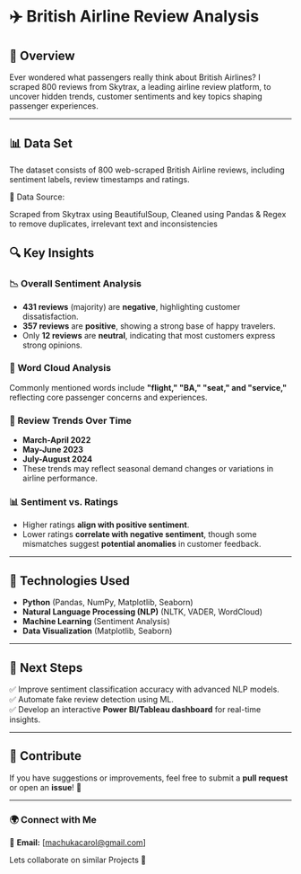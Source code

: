 # ✈️ British Airline Review Analysis  

## 📌 Overview
Ever wondered what passengers really think about British Airlines? I scraped 800 reviews from Skytrax, a leading airline review platform, to uncover hidden trends, customer sentiments and key topics shaping passenger experiences.

---

## 📊 Data Set  
The dataset consists of 800 web-scraped British Airline reviews, including sentiment labels, review timestamps and ratings.

📌 Data Source:

Scraped from Skytrax using BeautifulSoup, 
Cleaned using Pandas & Regex to remove duplicates, irrelevant text and inconsistencies

## 🔍 Key Insights  

### **📉 Overall Sentiment Analysis**  
- **431 reviews** (majority) are **negative**, highlighting customer dissatisfaction.  
- **357 reviews** are **positive**, showing a strong base of happy travelers.  
- Only **12 reviews** are **neutral**, indicating that most customers express strong opinions.  

### **🌟 Word Cloud Analysis**  
Commonly mentioned words include **"flight," "BA," "seat," and "service,"** reflecting core passenger concerns and experiences.  

### **📅 Review Trends Over Time**  
  - **March-April 2022**  
  - **May-June 2023**  
  - **July-August 2024**  
- These trends may reflect seasonal demand changes or variations in airline performance.  

### **📊 Sentiment vs. Ratings**  
- Higher  ratings **align with positive sentiment**.  
- Lower  ratings **correlate with negative sentiment**, though some mismatches suggest **potential anomalies** in customer feedback.  

---

## 🚀 Technologies Used  
- **Python** (Pandas, NumPy, Matplotlib, Seaborn)  
- **Natural Language Processing (NLP)** (NLTK, VADER, WordCloud)  
- **Machine Learning** (Sentiment Analysis)  
- **Data Visualization** (Matplotlib, Seaborn)  

---

## 📌 Next Steps  
✅ Improve sentiment classification accuracy with advanced NLP models.  
✅ Automate fake review detection using ML.  
✅ Develop an interactive **Power BI/Tableau dashboard** for real-time insights.  

---

## 📢 Contribute  
If you have suggestions or improvements, feel free to submit a **pull request** or open an **issue**! 🚀  

---

### 🌍 Connect with Me  
📧 **Email:** [machukacarol@gmail.com]  

Lets collaborate on similar Projects 🚀
